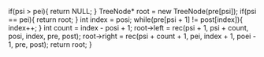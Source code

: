 if(psi > pei){
return NULL;
}
TreeNode* root = new TreeNode(pre[psi]);
if(psi == pei){
return root;
}
int index = posi;
while(pre[psi + 1] != post[index]){
index++;
}
int count = index - posi + 1;
root->left = rec(psi + 1, psi + count, posi, index, pre, post);
root->right = rec(psi + count + 1, pei, index + 1, poei - 1, pre, post);
return root;
}
